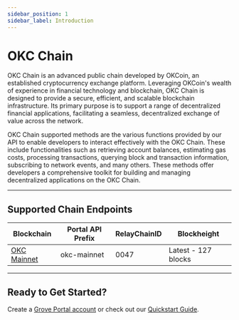 ```yaml
---
sidebar_position: 1
sidebar_label: Introduction
---
```


# OKC Chain

OKC Chain is an advanced public chain developed by OKCoin, an established cryptocurrency exchange platform. Leveraging OKCoin's wealth of experience in financial technology and blockchain, OKC Chain is designed to provide a secure, efficient, and scalable blockchain infrastructure. Its primary purpose is to support a range of decentralized financial applications, facilitating a seamless, decentralized exchange of value across the network.

OKC Chain supported methods are the various functions provided by our API to enable developers to interact effectively with the OKC Chain. These include functionalities such as retrieving account balances, estimating gas costs, processing transactions, querying block and transaction information, subscribing to network events, and many others. These methods offer developers a comprehensive toolkit for building and managing decentralized applications on the OKC Chain.

---

## Supported Chain Endpoints

| Blockchain                             | Portal API Prefix | RelayChainID | Blockheight         |
| -------------------------------------- | ----------------- | ------------ | ------------------- |
| [OKC Mainnet](./endpoints/okc-mainnet) | okc-mainnet       | 0047         | Latest - 127 blocks |

---

## Ready to Get Started?

Create a [Grove Portal account](https://portal.grove.city) or check out our [Quickstart Guide](/guides/getting-started/quickstart).
